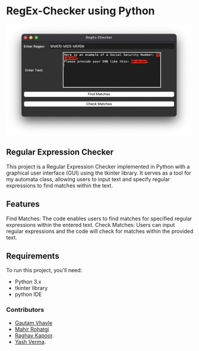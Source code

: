 # RegEx-Checker using Python

<img src="https://raw.githubusercontent.com/GautamVhavle/Regex-Checker/main/demo.png" alt="Demo Image" width="500" height="300">

## Regular Expression Checker
This project is a Regular Expression Checker implemented in Python with a graphical user interface (GUI) using the tkinter library. It serves as a tool for my automata class, allowing users to input text and specify regular expressions to find matches within the text.

## Features
Find Matches: The code enables users to find matches for specified regular expressions within the entered text.
Check Matches: Users can input regular expressions and the code will check for matches within the provided text.

## Requirements
To run this project, you'll need:
- Python 3.x
- tkinter library
- python IDE

### Contributors
- [Gautam Vhavle](https://www.github.com/GautamVhavle)
- [Mahir Rohatgi](https://github.com/MahirRohatgi18)
- [Raghav Kapoor](https://github.com/raghavkapoor-prog).
- [Yash Verma](https://github.com/Vyash2002).

